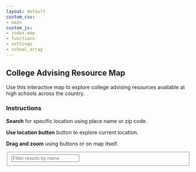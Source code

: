 ```yaml
---
layout: default
custom_css:
- main
custom_js:
- index.map
- functions
- settings
- school_array
---
```


<div class='container'>
	<div class='col-sidebar col-tablet-sidebar'>
	<h2 class='side'>College Advising Resource Map</h2>
		<div id='instructions'>
		<p>Use this interactive map to explore college advising resources
	available at high schools across the country.</p>
		<h3>Instructions</h3>
		<p><b>Search</b> for specific location using place name or zip code.</p>
		<p><b>Use location button</b> button to explore current
	location.</p>
		<p><b>Drag and zoom</b> using buttons or on map itself.</p>
		</div>
		<div>
			<fieldset>
				<input id='feature-filter' type='text' placeholder='Filter results by name' />
			</fieldset>
		</div>	
		<div id='feature-listing' class='listing'></div>
	</div>	
	<div class='col-map col-tablet-map'>
		<nav id='toggle'></nav>
		<div id='map'></div>
	</div>
</div>
